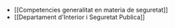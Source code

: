 - [[Competencies generalitat en materia de seguretat]]
- [[Departament d'Interior i Seguretat Publica]]